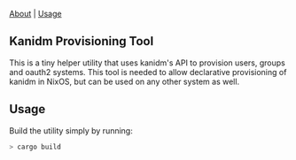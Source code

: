 [About](#kanidm-provision) \| [Usage](#usage)

## Kanidm Provisioning Tool

This is a tiny helper utility that uses kanidm's API to provision
users, groups and oauth2 systems. This tool is needed to allow declarative
provisioning of kanidm in NixOS, but can be used on any other system as well.

## Usage

Build the utility simply by running:

```bash
> cargo build
```
